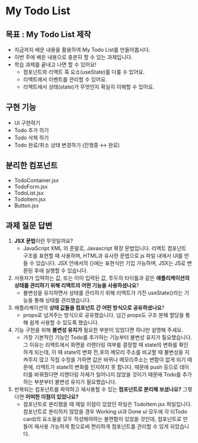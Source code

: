 # My Todo List

## 목표 : My Todo List 제작
- 지금까지 배운 내용을 활용하여 My Todo List를 만들어봅시다.
- 이번 주에 배운 내용으로 충분히 할 수 있는 과제입니다.
- 학습 과제를 끝내고 나면 할 수 있어요!
    - 컴포넌트와 리액트 훅 요소(useState)를 다룰 수 있어요.
    - 리액트에서 이벤트를 관리할 수 있어요.
    - 리액트에서 상태(state)가 무엇인지 확실히 이해할 수 있어요.

## 구현 기능
- UI 구현하기
- Todo 추가 하기
- Todo 삭제 하기
- Todo 완료/취소 상태 변경하기 (진행중 ↔ 완료)

## 분리한 컴포넌트
- TodoContainer.jsx
- TodoForm.jsx
- TodoList.jsx
- TodoItem.jsx
- Button.jsx

## 과제 질문 답변

1. **JSX 문법**이란 무엇일까요?
    -  JavaScript XML 의 준말로, Javascript 확장 문법입니다. 리액트 컴포넌트 구조를 표현할 때 사용하며, HTML과 유사한 문법으로 js 파일 내에서 UI를 만들 수 있습니다. JSX 안에서의 {}에는 표현식만 기입 가능하며, JSX는 JS로 변환된 후에 실행할 수 있습니다.
2. 사용자가 입력하는 값, 또는 이미 입력된 값, 투두의 타이틀과 같은 **애플리케이션의 상태를 관리하기 위해 리액트의 어떤 기능을 사용하셨나요**?
    - 불변성을 유지하면서 상태를 관리하기 위해 리액트가 가진 useState()라는 기능을 통해 상태를 관리했습니다. 
3. 애플리케이션의 **상태 값들을 컴포넌트 간 어떤 방식으로 공유하셨나요**?
    - props로 넘겨주는 방식으로 공유했습니다. 넘긴 props도 구조 분해 할당을 통해 쉽게 사용할 수 있도록 했습니다.
4. 기능 구현을 위해 **불변성 유지가** 필요한 부분이 있었다면 하나만 설명해 주세요.
    - 가장 기본적인 기능인 Todo를 추가하는 기능부터 불변성 유지가 필요했습니다. 그 이유는 리액트에서 화면을 리렌더링 여부를 결정할 때 state의 변화를 확인하게 되는데, 이 때 state의 변화 전,후의 메모리 주소를 비교할 때 불변성을 지켜주지 않고 직접 수정을 가하면 값은 바뀌나 메모리주소는 변함이 없게 되기 때문에, 리액트가 state의 변화를 인지하지 못 합니다. 때문에 push 등으로 데이터를 바꿔줬다면 리렌더링 자체가 일어나지 않았을 것이기 때문에 Todo를 추가하는 부분부터 불변성 유지가 필요했습니다.
5. 반복되는 컴포넌트를 파악하고 재사용할 수 있는 **컴포넌트로 분리해 보셨나요?** 그렇다면 **어떠한 이점이 있었나요?**
   - 컴포넌트로 분리했을 때 제일 이점이 있었던 파일은 TodoItem.jsx 파일입니다. 컴포넌트로 분리하지 않았을 경우 Working ul과 Done ul 모두에 각 li(Todo card)의 요소들을 모두 작성해야하는 불편함이 있었을 것인데, 컴포넌트로 만들어 재사용 가능하게 함으로써 편리하게 컴포넌트를 관리할 수 있게 되었습니다.